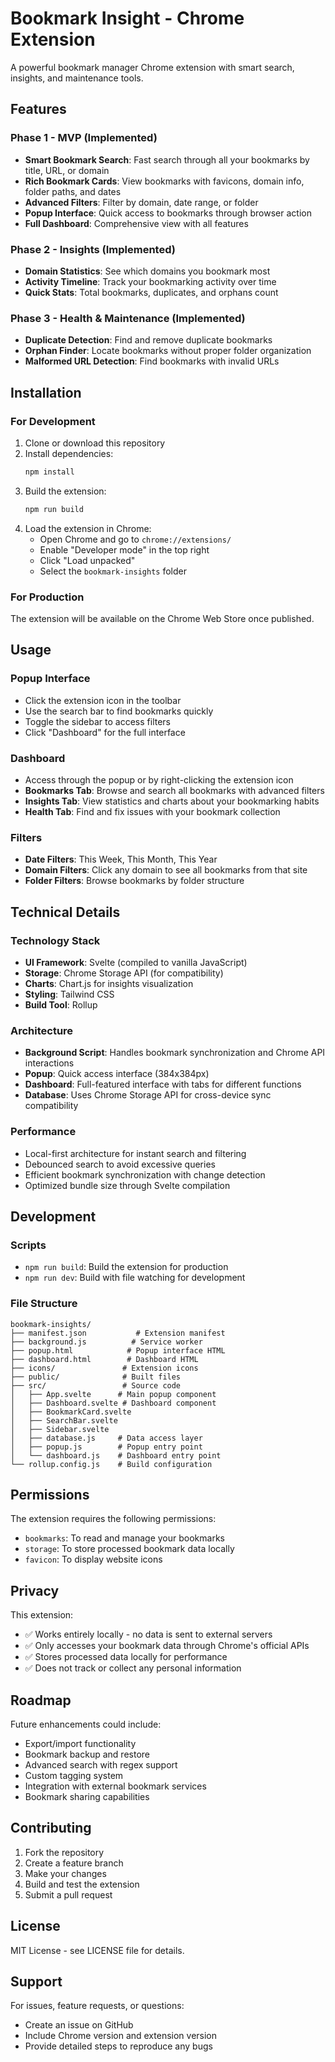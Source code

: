 # Bookmark Insight - Chrome Extension

A powerful bookmark manager Chrome extension with smart search, insights, and maintenance tools.

## Features

### Phase 1 - MVP (Implemented)
- **Smart Bookmark Search**: Fast search through all your bookmarks by title, URL, or domain
- **Rich Bookmark Cards**: View bookmarks with favicons, domain info, folder paths, and dates
- **Advanced Filters**: Filter by domain, date range, or folder
- **Popup Interface**: Quick access to bookmarks through browser action
- **Full Dashboard**: Comprehensive view with all features

### Phase 2 - Insights (Implemented)
- **Domain Statistics**: See which domains you bookmark most
- **Activity Timeline**: Track your bookmarking activity over time
- **Quick Stats**: Total bookmarks, duplicates, and orphans count

### Phase 3 - Health & Maintenance (Implemented)
- **Duplicate Detection**: Find and remove duplicate bookmarks
- **Orphan Finder**: Locate bookmarks without proper folder organization
- **Malformed URL Detection**: Find bookmarks with invalid URLs

## Installation

### For Development
1. Clone or download this repository
2. Install dependencies:
   ```bash
   npm install
   ```
3. Build the extension:
   ```bash
   npm run build
   ```
4. Load the extension in Chrome:
   - Open Chrome and go to `chrome://extensions/`
   - Enable "Developer mode" in the top right
   - Click "Load unpacked"
   - Select the `bookmark-insights` folder

### For Production
The extension will be available on the Chrome Web Store once published.

## Usage

### Popup Interface
- Click the extension icon in the toolbar
- Use the search bar to find bookmarks quickly
- Toggle the sidebar to access filters
- Click "Dashboard" for the full interface

### Dashboard
- Access through the popup or by right-clicking the extension icon
- **Bookmarks Tab**: Browse and search all bookmarks with advanced filters
- **Insights Tab**: View statistics and charts about your bookmarking habits
- **Health Tab**: Find and fix issues with your bookmark collection

### Filters
- **Date Filters**: This Week, This Month, This Year
- **Domain Filters**: Click any domain to see all bookmarks from that site
- **Folder Filters**: Browse bookmarks by folder structure

## Technical Details

### Technology Stack
- **UI Framework**: Svelte (compiled to vanilla JavaScript)
- **Storage**: Chrome Storage API (for compatibility)
- **Charts**: Chart.js for insights visualization
- **Styling**: Tailwind CSS
- **Build Tool**: Rollup

### Architecture
- **Background Script**: Handles bookmark synchronization and Chrome API interactions
- **Popup**: Quick access interface (384x384px)
- **Dashboard**: Full-featured interface with tabs for different functions
- **Database**: Uses Chrome Storage API for cross-device sync compatibility

### Performance
- Local-first architecture for instant search and filtering
- Debounced search to avoid excessive queries
- Efficient bookmark synchronization with change detection
- Optimized bundle size through Svelte compilation

## Development

### Scripts
- `npm run build`: Build the extension for production
- `npm run dev`: Build with file watching for development

### File Structure
```
bookmark-insights/
├── manifest.json           # Extension manifest
├── background.js          # Service worker
├── popup.html            # Popup interface HTML
├── dashboard.html        # Dashboard HTML
├── icons/               # Extension icons
├── public/              # Built files
├── src/                 # Source code
│   ├── App.svelte      # Main popup component
│   ├── Dashboard.svelte # Dashboard component
│   ├── BookmarkCard.svelte
│   ├── SearchBar.svelte
│   ├── Sidebar.svelte
│   ├── database.js     # Data access layer
│   ├── popup.js        # Popup entry point
│   └── dashboard.js    # Dashboard entry point
└── rollup.config.js    # Build configuration
```

## Permissions

The extension requires the following permissions:
- `bookmarks`: To read and manage your bookmarks
- `storage`: To store processed bookmark data locally
- `favicon`: To display website icons

## Privacy

This extension:
- ✅ Works entirely locally - no data is sent to external servers
- ✅ Only accesses your bookmark data through Chrome's official APIs
- ✅ Stores processed data locally for performance
- ✅ Does not track or collect any personal information

## Roadmap

Future enhancements could include:
- Export/import functionality
- Bookmark backup and restore
- Advanced search with regex support
- Custom tagging system
- Integration with external bookmark services
- Bookmark sharing capabilities

## Contributing

1. Fork the repository
2. Create a feature branch
3. Make your changes
4. Build and test the extension
5. Submit a pull request

## License

MIT License - see LICENSE file for details.

## Support

For issues, feature requests, or questions:
- Create an issue on GitHub
- Include Chrome version and extension version
- Provide detailed steps to reproduce any bugs

